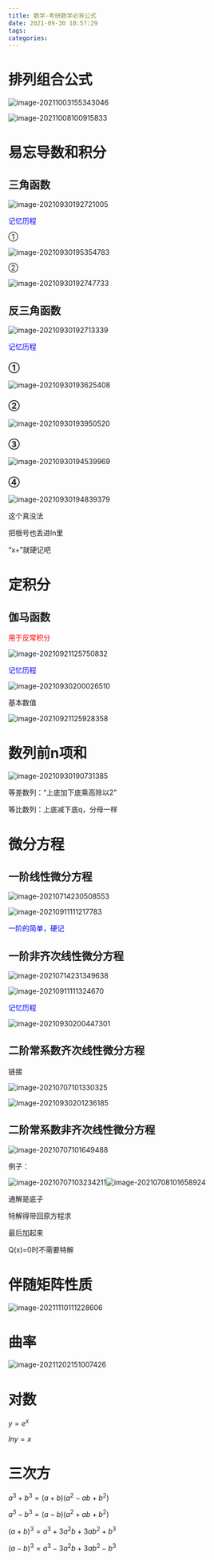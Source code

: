 ```yaml
---
title: 数学-考研数学必背公式
date: 2021-09-30 18:57:29
tags:
categories:
---
```






# 排列组合公式

![image-20211003155343046](https://picgo-freejim.oss-cn-beijing.aliyuncs.com/to_upload/image-20211003155343046.png)

![image-20211008100915833](https://picgo-freejim.oss-cn-beijing.aliyuncs.com/to_upload/image-20211008100915833.png)

# 易忘导数和积分

## 三角函数

![image-20210930192721005](https://picgo-freejim.oss-cn-beijing.aliyuncs.com/to_upload/image-20210930192721005.png)

<font color=blue>记忆历程</font>

①

![image-20210930195354783](https://picgo-freejim.oss-cn-beijing.aliyuncs.com/to_upload/image-20210930195354783.png)



②

![image-20210930192747733](https://picgo-freejim.oss-cn-beijing.aliyuncs.com/to_upload/image-20210930192747733.png)









## 反三角函数

![image-20210930192713339](https://picgo-freejim.oss-cn-beijing.aliyuncs.com/to_upload/image-20210930192713339.png)

<font color=blue>记忆历程</font>

### ①

![image-20210930193625408](https://picgo-freejim.oss-cn-beijing.aliyuncs.com/to_upload/image-20210930193625408.png)



### ②

![image-20210930193950520](https://picgo-freejim.oss-cn-beijing.aliyuncs.com/to_upload/image-20210930193950520.png)

### ③

![image-20210930194539969](https://picgo-freejim.oss-cn-beijing.aliyuncs.com/to_upload/image-20210930194539969.png)



### ④

![image-20210930194839379](https://picgo-freejim.oss-cn-beijing.aliyuncs.com/to_upload/image-20210930194839379.png)

这个真没法

把根号也丢进ln里

“x+”就硬记吧







# 定积分



## 伽马函数

<font color=red>用于反常积分</font>

![image-20210921125750832](https://picgo-freejim.oss-cn-beijing.aliyuncs.com/to_upload/image-20210921125750832.png)

<font color=blue>记忆历程</font>

![image-20210930200026510](https://picgo-freejim.oss-cn-beijing.aliyuncs.com/to_upload/image-20210930200026510.png)



基本数值

![image-20210921125928358](https://picgo-freejim.oss-cn-beijing.aliyuncs.com/to_upload/image-20210921125928358.png)







# 数列前n项和

![image-20210930190731385](https://picgo-freejim.oss-cn-beijing.aliyuncs.com/to_upload/image-20210930190731385.png)



等差数列：“上底加下底乘高除以2”

等比数列：上底减下底q，分母一样









# 微分方程

## 一阶线性微分方程

![image-20210714230508553](https://picgo-freejim.oss-cn-beijing.aliyuncs.com/to_upload/image-20210714230508553.png)

![image-20210911111217783](https://picgo-freejim.oss-cn-beijing.aliyuncs.com/to_upload/image-20210911111217783.png)



<font color=blue>一阶的简单，硬记</font>

## 一阶非齐次线性微分方程

![image-20210714231349638](https://picgo-freejim.oss-cn-beijing.aliyuncs.com/to_upload/image-20210714231349638.png)

![image-20210911111324670](https://picgo-freejim.oss-cn-beijing.aliyuncs.com/to_upload/image-20210911111324670.png)

<font color=blue>记忆历程</font>

![image-20210930200447301](https://picgo-freejim.oss-cn-beijing.aliyuncs.com/to_upload/image-20210930200447301.png)



## 二阶常系数齐次线性微分方程

链接

![image-20210707101330325](https://picgo-freejim.oss-cn-beijing.aliyuncs.com/to_upload/image-20210707101330325.png)



![image-20210930201236185](https://picgo-freejim.oss-cn-beijing.aliyuncs.com/to_upload/image-20210930201236185.png)







## 二阶常系数非齐次线性微分方程

![image-20210707101649488](https://picgo-freejim.oss-cn-beijing.aliyuncs.com/to_upload/image-20210707101649488.png)

例子：

![image-20210707103234211](https://picgo-freejim.oss-cn-beijing.aliyuncs.com/to_upload/image-20210707103234211.png)![image-20210708101658924](https://picgo-freejim.oss-cn-beijing.aliyuncs.com/to_upload/image-20210708101658924.png)



通解是底子

特解得带回原方程求

最后加起来



Q(x)=0时不需要特解





# 伴随矩阵性质

![image-20211110111228606](https://picgo-freejim.oss-cn-beijing.aliyuncs.com/to_upload/image-20211110111228606.png)



# 曲率

![image-20211202151007426](https://picgo-freejim.oss-cn-beijing.aliyuncs.com/to_upload/image-20211202151007426.png)





# 对数

$y=e^x$

$lny=x$





# 三次方

$a^3+b^3=(a+b)(a^2-ab+b^2)$

$a^3-b^3=(a-b)(a^2+ab+b^2)$



$(a+b)^3=a^3+3a^2b+3ab^2+b^3$

$(a-b)^3=a^3-3a^2b+3ab^2-b^3$
